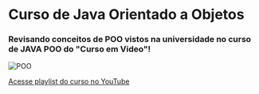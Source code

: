 # Curso de Java Orientado a Objetos
### Revisando conceitos de POO vistos na universidade no curso de JAVA POO do "Curso em Video"!
 
![POO](https://user-images.githubusercontent.com/71236667/112097120-39fdb300-8b7e-11eb-87f1-f0d28d7046b3.png)

[Acesse playlist do curso no YouTube](https://www.youtube.com/playlist?list=PLHz_AreHm4dkqe2aR0tQK74m8SFe-aGsY)

